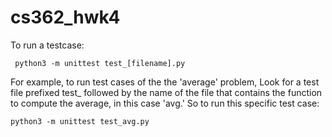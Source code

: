# cs362_hwk4

To run a testcase:
     
     python3 -m unittest test_[filename].py
     
For example, to run test cases of the the 'average' problem,
Look for a test file prefixed test_ followed by the name of the file that contains the function to compute the average, in this case 'avg.'
So to run this specific test case:
    
    python3 -m unittest test_avg.py
